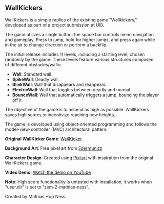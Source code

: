 ## WallKickers

WallKickers is a simple replica of the existing game "Wallkickers," developed as part of a project submission at UIB.

The game utilizes a single button: the space bar controls menu navigation and gameplay. Press to jump, hold for higher jumps, and press again while in the air to change direction or perform a backflip.

The initial release includes 11 levels, including a starting level, chosen randomly by the game. These levels feature various structures composed of different obstacles/walls:

- **Wall**: Standard wall.
- **SpikeWall**: Deadly wall.
- **BlinkWall**: Wall that disappears and reappears.
- **ElectricWall**: Wall that toggles between deadly and normal.
- **BounceWall**: Wall that automatically triggers a jump, bouncing the player off it.

The objective of the game is to ascend as high as possible. WallKickers saves high scores to incentivize reaching new heights.

The game is developed using object-oriented programming and follows the model-view-controller (MVC) architectural pattern.

**Original WallKicker Game**: [WallKicker](https://www.wallkickers.com/)

**Background Art**: Free pixel art from [Edermunizz](https://edermunizz.itch.io/free-pixel-art-forest)

**Character Design**: Created using [Pixilart](https://www.pixilart.com/) with inspiration from the original WallKickers game.

**Video Demo**: [Watch the demo on YouTube](https://youtu.be/kUnM1ThTlzk)

**Note**: High score functionality is untested with installation; it works when "user.dir" is set to "sem-2-mathias-ness".

Created by Mathias Hop Ness.